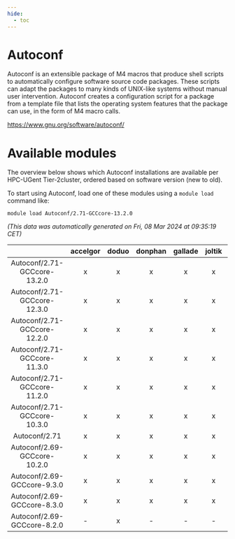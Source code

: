 ```yaml
---
hide:
  - toc
---
```


Autoconf
========


Autoconf is an extensible package of M4 macros that produce shell scripts to automatically configure software source code packages. These scripts can adapt the packages to many kinds of UNIX-like systems without manual user intervention. Autoconf creates a configuration script for a package from a template file that lists the operating system features that the package can use, in the form of M4 macro calls.

https://www.gnu.org/software/autoconf/
# Available modules


The overview below shows which Autoconf installations are available per HPC-UGent Tier-2cluster, ordered based on software version (new to old).

To start using Autoconf, load one of these modules using a `module load` command like:

```shell
module load Autoconf/2.71-GCCcore-13.2.0
```

*(This data was automatically generated on Fri, 08 Mar 2024 at 09:35:19 CET)*  

| |accelgor|doduo|donphan|gallade|joltik|skitty|
| :---: | :---: | :---: | :---: | :---: | :---: | :---: |
|Autoconf/2.71-GCCcore-13.2.0|x|x|x|x|x|x|
|Autoconf/2.71-GCCcore-12.3.0|x|x|x|x|x|x|
|Autoconf/2.71-GCCcore-12.2.0|x|x|x|x|x|x|
|Autoconf/2.71-GCCcore-11.3.0|x|x|x|x|x|x|
|Autoconf/2.71-GCCcore-11.2.0|x|x|x|x|x|x|
|Autoconf/2.71-GCCcore-10.3.0|x|x|x|x|x|x|
|Autoconf/2.71|x|x|x|x|x|x|
|Autoconf/2.69-GCCcore-10.2.0|x|x|x|x|x|x|
|Autoconf/2.69-GCCcore-9.3.0|x|x|x|x|x|x|
|Autoconf/2.69-GCCcore-8.3.0|x|x|x|x|x|x|
|Autoconf/2.69-GCCcore-8.2.0|-|x|-|-|-|-|
